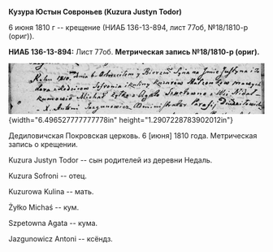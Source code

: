 **Кузура Юстын Совроньев (Kuzura Justyn Todor)**

6 июня 1810 г -- крещение (НИАБ 136-13-894, лист 77об, №18/1810-р
(ориг)).

**НИАБ 136-13-894:** Лист 77об. **Метрическая запись №18/1810-р
(ориг).**

![](./media/33aafc73b3821ee6bf980aa8f0d33f90e6cccdcf.png){width="6.496527777777778in"
height="1.2907228783902012in"}

Дедиловичская Покровская церковь. 6 \[июня\] 1810 года. Метрическая
запись о крещении.

Kuzura Justyn Todor -- сын родителей из деревни Недаль.

Kuzura Sofroni -- отец.

Kuzurowa Kulina -- мать.

Żyłko Michaś -- кум.

Szpetowna Agata -- кума.

Jazgunowicz Antoni -- ксёндз.
